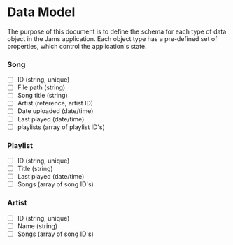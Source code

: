 # Data Model
The purpose of this document is to define the schema for each type of data object in the Jams application. Each object type has a pre-defined set of properties, which control the application's state.

### Song
- [ ] ID (string, unique)
- [ ] File path (string)
- [ ] Song title (string)
- [ ] Artist (reference, artist ID)
- [ ] Date uploaded (date/time)
- [ ] Last played (date/time)
- [ ] playlists (array of playlist ID's)

### Playlist
- [ ] ID (string, unique)
- [ ] Title (string)
- [ ] Last played (date/time)
- [ ] Songs (array of song ID's)

### Artist
- [ ] ID (string, unique)
- [ ] Name (string)
- [ ] Songs (array of song ID's)
